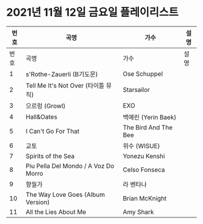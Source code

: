 # 2021년 11월 12일 금요일 플레이리스트

| 번호 | 곡명 | 가수 | 설명 |
|------|------|------|------|
| 번호 | 곡명 | 가수 | 설명 |
| 1 | s'Rothe-Zauerli (B기도문) | Ose Schuppel |  |
| 2 | Tell Me It's Not Over (타이틀 뮤직) | Starsailor |  |
| 3 | 으르렁 (Growl) | EXO |  |
| 4 | Hall&Oates | 백예린 (Yerin Baek) |  |
| 5 | I Can't Go For That | The Bird And The Bee |  |
| 6 | 교토 | 위수 (WISUE) |  |
| 7 | Spirits of the Sea | Yonezu Kenshi |  |
| 8 | Piu Pella Del Mondo / A Voz Do Morro | Celso Fonseca |  |
| 9 | 향월가 | 라 벤타나 |  |
| 10 | The Way Love Goes (Album Version) | Brian McKnight |  |
| 11 | All the Lies About Me | Amy Shark |  |
